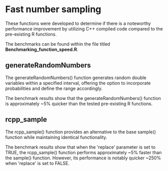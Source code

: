 # Fast number sampling

These functions were developed to determine if there is a noteworthy performance improvement by utilizing C++ compiled code compared to the pre-existing R functions.<br>

The benchmarks can be found within the file titled **Benchmarking_function_speed.R**.

## generateRandomNumbers
The generateRandomNumbers() function generates random double variables within a specified interval, offering the option to incorporate probabilities and define the range accordingly.

The benchmark results show that the generateRandomNumbers() function is approximately ~5% quicker than the tested pre-existing R functions.

## rcpp_sample
The rcpp_sample() function provides an alternative to the base sample() function while maintaining identical functionality.<br>

The benchmark results show that when the 'replace' parameter is set to TRUE, the rcpp_sample() function performs approximately ~5% faster than the sample() function. However, its performance is notably quicker ~250% when 'replace' is set to FALSE.